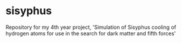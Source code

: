 # sisyphus
Repository for my 4th year project, 'Simulation of Sisyphus cooling of hydrogen atoms for use in the search for dark matter and fifth forces'
